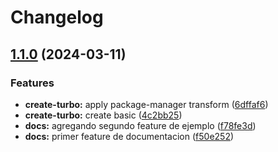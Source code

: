 # Changelog

## [1.1.0](https://github.com/carlosxplor/release-please-monorepo-demo/compare/docs-v1.0.0...docs-v1.1.0) (2024-03-11)


### Features

* **create-turbo:** apply package-manager transform ([6dffaf6](https://github.com/carlosxplor/release-please-monorepo-demo/commit/6dffaf66ce15e13deaae78f3e771b09b44a3f1e8))
* **create-turbo:** create basic ([4c2bb25](https://github.com/carlosxplor/release-please-monorepo-demo/commit/4c2bb254093ead9185b7ad7440882b92c640bce7))
* **docs:** agregando segundo feature de ejemplo ([f78fe3d](https://github.com/carlosxplor/release-please-monorepo-demo/commit/f78fe3dd8df99661e5aa9a53593d378424beb8fc))
* **docs:** primer feature de documentacion ([f50e252](https://github.com/carlosxplor/release-please-monorepo-demo/commit/f50e2521d7419e092303a554e6de808e757c9775))
